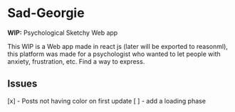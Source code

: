 # Sad-Georgie

**WIP:** Psychological Sketchy Web app 

This WIP is a Web app made in react js (later will be exported to reasonml), this platform was made for a psychologist who wanted to let people with anxiety, frustration, etc. Find a way to express.


## Issues

[x] - Posts not having color on first update
[ ] - add a loading phase